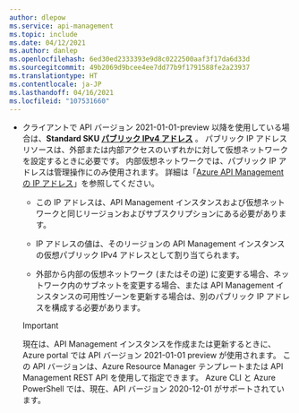 ```yaml
---
author: dlepow
ms.service: api-management
ms.topic: include
ms.date: 04/12/2021
ms.author: danlep
ms.openlocfilehash: 6ed30ed2333393e9d8c0222500aaf3f17da6d33d
ms.sourcegitcommit: 49b2069d9bcee4ee7dd77b9f1791588fe2a23937
ms.translationtype: HT
ms.contentlocale: ja-JP
ms.lasthandoff: 04/16/2021
ms.locfileid: "107531660"
---
```

* クライアントで API バージョン 2021-01-01-preview 以降を使用している場合は、**Standard SKU [パブリック IPv4 アドレス](../articles/virtual-network/public-ip-addresses.md#standard)** 。 パブリック IP アドレス リソースは、外部または内部アクセスのいずれかに対して仮想ネットワークを設定するときに必要です。 内部仮想ネットワークでは、パブリック IP アドレスは管理操作にのみ使用されます。 詳細は「[Azure API Management の IP アドレス](../articles/api-management/api-management-howto-ip-addresses.md)」を参照してください。

  * この IP アドレスは、API Management インスタンスおよび仮想ネットワークと同じリージョンおよびサブスクリプションにある必要があります。

  * IP アドレスの値は、そのリージョンの API Management インスタンスの仮想パブリック IPv4 アドレスとして割り当てられます。 

  * 外部から内部の仮想ネットワーク (またはその逆) に変更する場合、ネットワーク内のサブネットを変更する場合、または API Management インスタンスの可用性ゾーンを更新する場合は、別のパブリック IP アドレスを構成する必要があります。 

  > [!IMPORTANT]
  > 現在は、API Management インスタンスを作成または更新するときに、Azure portal では API バージョン 2021-01-01 preview が使用されます。 この API バージョンは、Azure Resource Manager テンプレートまたは API Management REST API を使用して指定できます。 Azure CLI と Azure PowerShell では、現在、API バージョン 2020-12-01 がサポートされています。
